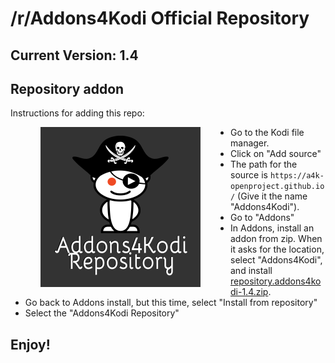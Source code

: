 # /r/Addons4Kodi Official Repository
## Current Version: 1.4

## Repository addon

Instructions for adding this repo:

<img align="left" src="icon.png" width="256" hspace="48" title="Addons4Kodi Repository">

<p align="right">
  <ul>
    <li>Go to the Kodi file manager.</li>
    <li>Click on "Add source"</li>
    <li>The path for the source is <code>https://a4k-openproject.github.io/</code> (Give it the name "Addons4Kodi").</li>
    <li>Go to "Addons"</li>
    <li>In Addons, install an addon from zip.  When it asks for the location, select "Addons4Kodi", and install <a href="repository.addons4kodi-1.4.zip">repository.addons4kodi-1.4.zip</a>.</li>
    <li>Go back to Addons install, but this time, select "Install from repository"</li>
    <li>Select the "Addons4Kodi Repository"</li>
  </ul>
</p>

## Enjoy!
